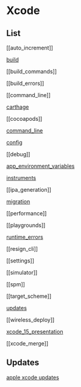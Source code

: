 # Xcode


## List

[[auto_increment]]

[build](ios/xcode/build.md)

[[build_commands]]

[[build_errors]]

[[command_line]]

[carthage](carthage.md)

[[cocoapods]]

[command_line](command_line.md)

[config](ios/xcode/config.md)

[[debug]]

[app_environment_variables](app_environment_variables.md)

[instruments](instruments.md)

[[ipa_generation]]

[migration](migration.md)

[[performance]]

[[playgrounds]]

[runtime_errors](runtime_errors.md)

[[resign_cli]]

[[settings]]

[[simulator]]

[[spm]]

[[target_scheme]]

[updates](ios/xcode/updates.md)

[[wireless_deploy]]

[xcode_15_presentation](xcode_15_presentation.md)

[[xcode_merge]]


## Updates

[apple xcode updates](https://developer.apple.com/documentation/updates/xcode)

